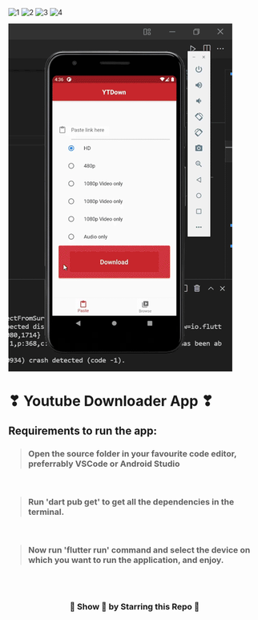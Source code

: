 ![1](https://badgen.net/badge/Programming-Language/Dart/blue)
![2](https://badgen.net/badge/Framework/Flutter/red)
![3](https://badgen.net/badge/Application/Youtube-Downloader/orange)
![4](https://badgen.net/badge/Status/complete/green)

![screen](screen.gif)


# ❣ Youtube Downloader App ❣

## Requirements to run the app:
> ### Open the source folder in your favourite code editor, preferrably VSCode or Android Studio
<br>

> ### Run 'dart pub get' to get all the dependencies in the terminal.

<br>

> ###  Now run 'flutter run' command and select the device on which you want to run the application, and enjoy. 
<br>
<br>

<h3 align="center">🙏 Show 💙 by Starring this Repo 🙏</h3>